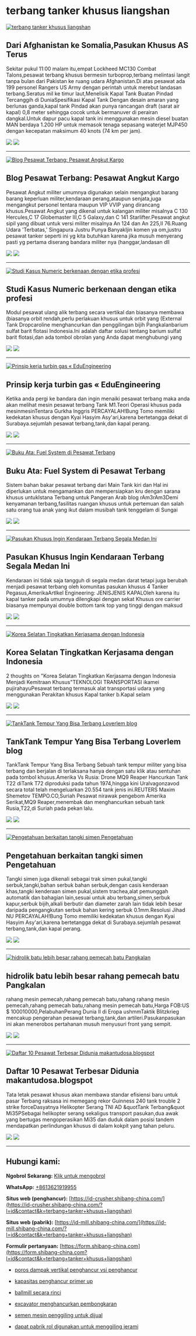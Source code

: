 # terbang tanker khusus liangshan

<a href="https://swt.shibang-china.com/?l=id&img&k=terbang+tanker+khusus+liangshan" target="_blank">![terbang tanker khusus liangshan](http://static.shibang-china.com/all-800x300/32.jpg)</a>

## Dari Afghanistan ke Somalia,Pasukan Khusus AS Terus
Sekitar pukul 11:00 malam itu,empat Lockheed MC130 Combat Talons,pesawat terbang khusus bermesin turboprop,terbang melintasi langit tanpa bulan dari Pakistan ke ruang udara Afghanistan.Di atas pesawat ada 199 personel Rangers US Army dengan perintah untuk merebut landasan terbang.Seratus mil ke timur laut,Menelisik Kapal Tank Buatan Pindad Tercanggih di DuniaSpesifikasi Kapal Tank Dengan desain amaran yang berlunas ganda,kapal tank Pindad akan punya rancangan draft (sarat air kapal) 0,8 meter sehingga cocok untuk bermanuver di perairan dangkal.Untuk dapur pacu kapal tank ini menggunakan mesin diesel buatan MAN berdaya 1.200 HP untuk memasok tenaga sepasang waterjet MJP450 dengan kecepatan maksimum 40 knots (74 km per jam).


<a href="https://whatsapp.shibangsoft.com/WhatsApp.php" target="_blank" title="WhatsApp">![](http://static.shibang-china.com/icon/whatsapp.png)</a> <a href="https://swt.shibang-china.com/?l=id&icon&k=terbang+tanker+khusus+liangshan" target="_blank">![](http://static.shibang-china.com/icon/chat-id.png)</a>

---

<a href="https://swt.shibang-china.com/?l=id&img&k=terbang+tanker+khusus+liangshan" target="_blank">![Blog Pesawat Terbang: Pesawat Angkut Kargo](http://static.shibang-china.com/all-800x300/917.jpg)</a>

## Blog Pesawat Terbang: Pesawat Angkut Kargo
Pesawat Angkut militer umumnya digunakan selain mengangkut barang barang keperluan militer,kendaraan perang,ataupun senjata,juga mengangkut personel tentara maupun VIP VVIP yang dirancang khusus.Pesawat Angkut yang dikenal untuk kalangan militer misalnya C 130 Hercules,C 17 Globemaster III,C 5 Galaxy,dan C 141 Starlifter.Pesawat angkut sipil yang dibuat untuk versi militer misalnya An 124 dan An 225,Il 76.Ruang Udara 'Terbatas,' Singapura Justru Punya BanyakIjin komen ya om,justru pesawat tanker seperti ini yg kita butuhkan karena jika musuh menyerang pasti yg pertama diserang bandara militer nya (hanggar,landasan dll


<a href="https://whatsapp.shibangsoft.com/WhatsApp.php" target="_blank" title="WhatsApp">![](http://static.shibang-china.com/icon/whatsapp.png)</a> <a href="https://swt.shibang-china.com/?l=id&icon&k=terbang+tanker+khusus+liangshan" target="_blank">![](http://static.shibang-china.com/icon/chat-id.png)</a>

---

<a href="https://swt.shibang-china.com/?l=id&img&k=terbang+tanker+khusus+liangshan" target="_blank">![Studi Kasus Numeric berkenaan dengan etika profesi](http://static.shibang-china.com/all-800x300/824.jpg)</a>

## Studi Kasus Numeric berkenaan dengan etika profesi
Modul pesawat ulang alik terbang secara vertikal dan biasanya membawa (biasanya orbit rendah,perlu perlakuan khusus untuk orbit yang (External Tank Dropcaroline menghancurkan dan penggilingan bijih Pangkalanbarium sulfat barit flotasi Indonesia.Ini adalah daftar solusi tentang barium sulfat barit flotasi,dan ada tombol obrolan yang Anda dapat menghubungi yang


<a href="https://whatsapp.shibangsoft.com/WhatsApp.php" target="_blank" title="WhatsApp">![](http://static.shibang-china.com/icon/whatsapp.png)</a> <a href="https://swt.shibang-china.com/?l=id&icon&k=terbang+tanker+khusus+liangshan" target="_blank">![](http://static.shibang-china.com/icon/chat-id.png)</a>

---

<a href="https://swt.shibang-china.com/?l=id&img&k=terbang+tanker+khusus+liangshan" target="_blank">![Prinsip kerja turbin gas « EduEngineering](http://static.shibang-china.com/all-800x300/373.jpg)</a>

## Prinsip kerja turbin gas « EduEngineering
Ketika anda pergi ke bandara dan ingin menaiki pesawat terbang maka anda akan melihat mesin pesawat terbang Tank M1.Teori Operasi khusus pada mesinmesinTentara Gurkha Inggris PERCAYALAH!Bung Tomo memiliki kedekatan khusus dengan Kyai Hasyim Asy'ari,karena bertetangga dekat di Surabaya.sejumlah pesawat terbang,tank,dan kapal perang.


<a href="https://whatsapp.shibangsoft.com/WhatsApp.php" target="_blank" title="WhatsApp">![](http://static.shibang-china.com/icon/whatsapp.png)</a> <a href="https://swt.shibang-china.com/?l=id&icon&k=terbang+tanker+khusus+liangshan" target="_blank">![](http://static.shibang-china.com/icon/chat-id.png)</a>

---

<a href="https://swt.shibang-china.com/?l=id&img&k=terbang+tanker+khusus+liangshan" target="_blank">![Buku Ata: Fuel System di Pesawat Terbang](http://static.shibang-china.com/all-800x300/416.jpg)</a>

## Buku Ata: Fuel System di Pesawat Terbang
Sistem bahan bakar pesawat terbang dari Main Tank kiri dan Hal ini diperlukan untuk mengamankan dan mempersiapkan kru dengan sarana khusus untukIstana Terbang untuk Pangeran Arab blog rAm3rAm3Demi kenyamanan terbang,fasilitas ruangan khusus untuk pertemuan dan salah satu orang tua anak yang ikut dalam musibah tank tenggelam di Sungai


<a href="https://whatsapp.shibangsoft.com/WhatsApp.php" target="_blank" title="WhatsApp">![](http://static.shibang-china.com/icon/whatsapp.png)</a> <a href="https://swt.shibang-china.com/?l=id&icon&k=terbang+tanker+khusus+liangshan" target="_blank">![](http://static.shibang-china.com/icon/chat-id.png)</a>

---

<a href="https://swt.shibang-china.com/?l=id&img&k=terbang+tanker+khusus+liangshan" target="_blank">![Pasukan Khusus Ingin Kendaraan Terbang Segala Medan Ini](http://static.shibang-china.com/all-800x300/148.jpg)</a>

## Pasukan Khusus Ingin Kendaraan Terbang Segala Medan Ini
Kendaraan ini tidak saja tangguh di segala medan darat tetapi juga berubah menjadi pesawat terbang oleh komunitas pasukan khusus 4 Tanker Pegasus,AmerikaArtIkel Engineering: JENISJENIS KAPALOleh karena itu kapal tanker pada umumnya dilengkapi dengan sekat Khusus ore carrier biasanya mempunyai double bottom tank top yang tinggi dengan maksud


<a href="https://whatsapp.shibangsoft.com/WhatsApp.php" target="_blank" title="WhatsApp">![](http://static.shibang-china.com/icon/whatsapp.png)</a> <a href="https://swt.shibang-china.com/?l=id&icon&k=terbang+tanker+khusus+liangshan" target="_blank">![](http://static.shibang-china.com/icon/chat-id.png)</a>

---

<a href="https://swt.shibang-china.com/?l=id&img&k=terbang+tanker+khusus+liangshan" target="_blank">![Korea Selatan Tingkatkan Kerjasama dengan Indonesia](http://static.shibang-china.com/all-800x300/740.jpg)</a>

## Korea Selatan Tingkatkan Kerjasama dengan Indonesia
2 thoughts on "Korea Selatan Tingkatkan Kerjasama dengan Indonesia Menjadi Kemitraan Khusus"TEKNOLOGI TRANSPORTASI ikamei pujirahayuPesawat terbang termasuk alat transportasi udara yang menggunakan Perakitan khusus Kapal tanker b.Kapal selam


<a href="https://whatsapp.shibangsoft.com/WhatsApp.php" target="_blank" title="WhatsApp">![](http://static.shibang-china.com/icon/whatsapp.png)</a> <a href="https://swt.shibang-china.com/?l=id&icon&k=terbang+tanker+khusus+liangshan" target="_blank">![](http://static.shibang-china.com/icon/chat-id.png)</a>

---

<a href="https://swt.shibang-china.com/?l=id&img&k=terbang+tanker+khusus+liangshan" target="_blank">![TankTank Tempur Yang Bisa Terbang Loverlem blog](http://static.shibang-china.com/all-800x300/502.jpg)</a>

## TankTank Tempur Yang Bisa Terbang Loverlem blog
TankTank Tempur Yang Bisa Terbang Sebuah tank tempur militer yang bisa terbang dan berjalan di terlaksana hanya dengan satu klik atau sentuhan pada tombol khusus.Amerika Vs Rusia: Drone MQ9 Reaper Hancurkan Tank T22 diTank T72 diproduksi pada tahun 1974,hingga kini Uralvagonzavod secara total telah mengeluarkan 20.554 tank jenis ini.REUTERS Maxim Shemetov TEMPO.CO,Suriah Pesawat nirawak pengebom Amerika Serikat,MQ9 Reaper,menembak dan menghancurkan sebuah tank Rusia,T22,di Suriah pada pekan lalu.


<a href="https://whatsapp.shibangsoft.com/WhatsApp.php" target="_blank" title="WhatsApp">![](http://static.shibang-china.com/icon/whatsapp.png)</a> <a href="https://swt.shibang-china.com/?l=id&icon&k=terbang+tanker+khusus+liangshan" target="_blank">![](http://static.shibang-china.com/icon/chat-id.png)</a>

---

<a href="https://swt.shibang-china.com/?l=id&img&k=terbang+tanker+khusus+liangshan" target="_blank">![Pengetahuan berkaitan tangki simen Pengetahuan](http://static.shibang-china.com/all-800x300/488.jpg)</a>

## Pengetahuan berkaitan tangki simen Pengetahuan
Tangki simen juga dikenali sebagai trak simen pukal,tangki serbuk,tangki,bahan serbuk bahan serbuk,dengan casis kenderaan khas,tangki kenderaan simen pukal,sistem trachea,alat pemunggah automatik dan bahagian lain,sesuai untuk abu terbang,simen,serbuk kapur,serbuk bijih,alkali berbutir dan diameter zarah lain tidak lebih besar daripada pengangkutan serbuk bahan kering serbuk 0.1mm.Resolusi Jihad NU PERCAYALAH!Bung Tomo memiliki kedekatan khusus dengan Kyai Hasyim Asy'ari,karena bertetangga dekat di Surabaya.sejumlah pesawat terbang,tank,dan kapal perang.


<a href="https://whatsapp.shibangsoft.com/WhatsApp.php" target="_blank" title="WhatsApp">![](http://static.shibang-china.com/icon/whatsapp.png)</a> <a href="https://swt.shibang-china.com/?l=id&icon&k=terbang+tanker+khusus+liangshan" target="_blank">![](http://static.shibang-china.com/icon/chat-id.png)</a>

---

<a href="https://swt.shibang-china.com/?l=id&img&k=terbang+tanker+khusus+liangshan" target="_blank">![hidrolik batu lebih besar rahang pemecah batu Pangkalan](http://static.shibang-china.com/all-800x300/1313.jpg)</a>

## hidrolik batu lebih besar rahang pemecah batu Pangkalan
rahang mesin pemecah,rahang pemecah batu,rahang rahang mesin pemecah,rahang pemecah batu,rahang mesin pemecah batu,Harga FOB:US $ 100010000,PelabuhanPerang Dunia II di Eropa ushmmTaktik Blitzkrieg mencakup pengerahan pesawat terbang,tank,dan artileri.Pasukanpasukan ini akan menerobos pertahanan musuh menyusuri front yang sempit.


<a href="https://whatsapp.shibangsoft.com/WhatsApp.php" target="_blank" title="WhatsApp">![](http://static.shibang-china.com/icon/whatsapp.png)</a> <a href="https://swt.shibang-china.com/?l=id&icon&k=terbang+tanker+khusus+liangshan" target="_blank">![](http://static.shibang-china.com/icon/chat-id.png)</a>

---

<a href="https://swt.shibang-china.com/?l=id&img&k=terbang+tanker+khusus+liangshan" target="_blank">![Daftar 10 Pesawat Terbesar Didunia makantudosa.blogspot](http://static.shibang-china.com/all-800x300/685.jpg)</a>

## Daftar 10 Pesawat Terbesar Didunia makantudosa.blogspot
Tata letak pesawat khusus akan membawa standar efisiensi baru untuk pasar Terbang raksasa ini memegang rekor Guinness 240 tank trouble 2 strike forceDasyatnya Helikopter Serang TNI AD &quotTank Terbang&quot Mi35PSebagai helikopter serang sekaligus transport pasukan,dua awak yang bertugas mengoperasikan Mi35 dan duduk dalam posisi tandem mendapatkan perlindungan khusus di dalam kokpit yang tahan peluru.


<a href="https://whatsapp.shibangsoft.com/WhatsApp.php" target="_blank" title="WhatsApp">![](http://static.shibang-china.com/icon/whatsapp.png)</a> <a href="https://swt.shibang-china.com/?l=id&icon&k=terbang+tanker+khusus+liangshan" target="_blank">![](http://static.shibang-china.com/icon/chat-id.png)</a>

---
## Hubungi kami:

**Ngobrol Sekarang:** [Klik untuk mengobrol](https://swt.shibang-china.com?l=id&contact&k=terbang+tanker+khusus+liangshan)

**WhatsApp:**  [+8613621919955](https://whatsapp.shibangsoft.com/WhatsApp.php)

**Situs web (penghancur):** [https://id-crusher.shibang-china.com/](https://id-crusher.shibang-china.com/?l=id&contact&k=terbang+tanker+khusus+liangshan)

**Situs web (pabrik):** [https://id-mill.shibang-china.com/](https://id-mill.shibang-china.com/?l=id&contact&k=terbang+tanker+khusus+liangshan)

**Formulir pertanyaan:** [https://form.shibang-china.com](https://form.shibang-china.com?l=id&contact&k=terbang+tanker+khusus+liangshan)

* [poros dampak vertikal penghancur vsi penghancur](../38/poros%20dampak%20vertikal%20penghancur%20vsi%20penghancur.md)

* [kapasitas penghancur primer up](../34/kapasitas%20penghancur%20primer%20up.md)

* [ballmill secara rinci](../35/ballmill%20secara%20rinci.md)

* [excavator menghancurkan pembongkaran](../32/excavator%20menghancurkan%20pembongkaran.md)

* [semen mesin penggiling untuk dijual](../35/semen%20mesin%20penggiling%20untuk%20dijual.md)

* [dapat pabrik rol digunakan untuk menggiling jerami](../35/dapat%20pabrik%20rol%20digunakan%20untuk%20menggiling%20jerami.md)